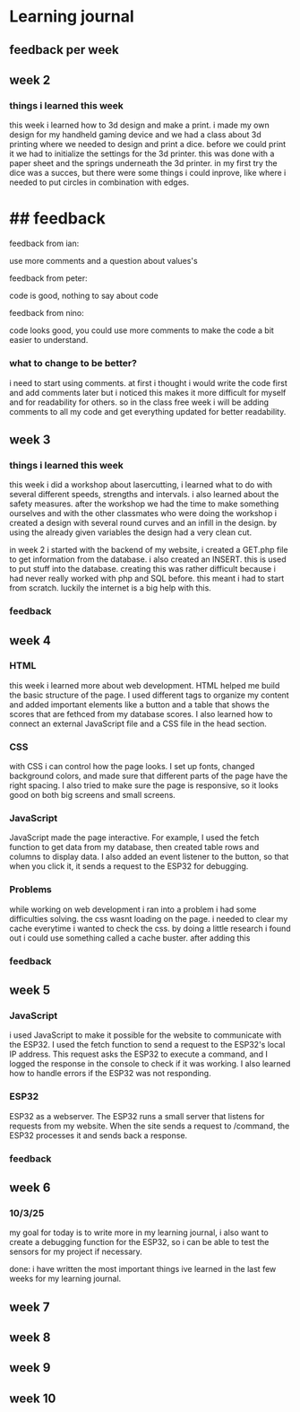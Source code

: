 # Learning journal

## feedback per week

## week 2

### things i learned this week
this week i learned how to 3d design and make a print. i made my own design for my handheld gaming device and we had a class about 3d printing where we needed to design and print a dice. before we could print it we had to initialize the settings for the 3d printer. this was done with a paper sheet and the springs underneath the 3d printer.
in my first try the dice was a succes, but there were some things i could inprove, like where i needed to put circles in combination with edges.

# ## feedback
feedback from ian: 

use more comments and a question about values's

feedback from peter:

code is good, nothing to say about code

feedback from nino:

code looks good, you could use more comments to make the code a bit easier to understand.

### what to change to be better?
i need to start using comments. at first i thought i would write the code first and add comments later but i noticed this makes it more difficult for myself and for readability for others. so in the class free week i will be adding comments to all my code and get everything updated for better readability.

## week 3

### things i learned this week
this week i did a workshop about lasercutting, i learned what to do with several different speeds, strengths and intervals. i also learned about the safety measures. after the workshop we had the time to make something ourselves and with the other classmates who were doing the workshop i created a design with several round curves and an infill in the design. by using the already given variables the design had a very clean cut.

in week 2 i started with the backend of my website, i created a GET.php file to get information from the database. i also created an INSERT. this is used to put stuff into the database. creating this was rather difficult because i had never really worked with php and SQL before. this meant i had to start from scratch. luckily the internet is a big help with this.

### feedback

## week 4

### HTML
this week i learned more about web development. HTML helped me build the basic structure of the page. I used different tags to organize my content and added important elements like a button and a table that shows the scores that are fethced from my database scores. I also learned how to connect an external JavaScript file and a CSS file in the head section. 

### CSS
with CSS i can control how the page looks. I set up fonts, changed background colors, and made sure that different parts of the page have the right spacing. I also tried to make sure the page is responsive, so it looks good on both big screens and small screens.

### JavaScript
JavaScript made the page interactive. For example, I used the fetch function to get data from my database, then created table rows and columns to display data. I also added an event listener to the button, so that when you click it, it sends a request to the ESP32 for debugging.

### Problems
while working on web development i ran into a problem i had some difficulties solving. the css wasnt loading on the page. i needed to clear my cache everytime i wanted to check the css. by doing a little research i found out i could use something called a cache buster. after adding this 

### feedback

## week 5
### JavaScript
i used JavaScript to make it possible for the website to communicate with the ESP32. I used the fetch function to send a request to the ESP32's local IP address. This request asks the ESP32 to execute a command, and I logged the response in the console to check if it was working. I also learned how to handle errors if the ESP32 was not responding.

### ESP32
ESP32 as a webserver. The ESP32 runs a small server that listens for requests from my website. When the site sends a request to /command, the ESP32 processes it and sends back a response.

### feedback

## week 6
### 10/3/25
my goal for today is to write more in my learning journal, i also want to create a debugging function for the ESP32, so i can be able to test the sensors for my project if necessary.

done: i have written the most important things ive learned in the last few weeks for my learning journal. 
## week 7

## week 8

## week 9

## week 10